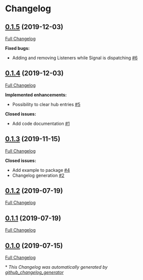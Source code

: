 # Changelog

## [0.1.5](https://github.com/supyrb/signals/tree/0.1.5) (2019-12-03)

[Full Changelog](https://github.com/supyrb/signals/compare/0.1.4...0.1.5)

**Fixed bugs:**

- Adding and removing Listeners while Signal is dispatching [\#6](https://github.com/supyrb/signals/issues/6)

## [0.1.4](https://github.com/supyrb/signals/tree/0.1.4) (2019-12-03)

[Full Changelog](https://github.com/supyrb/signals/compare/0.1.3...0.1.4)

**Implemented enhancements:**

- Possibility to clear hub entries [\#5](https://github.com/supyrb/signals/issues/5)

**Closed issues:**

- Add code documentation [\#1](https://github.com/supyrb/signals/issues/1)

## [0.1.3](https://github.com/supyrb/signals/tree/0.1.3) (2019-11-15)

[Full Changelog](https://github.com/supyrb/signals/compare/0.1.2...0.1.3)

**Closed issues:**

- Add example to package [\#4](https://github.com/supyrb/signals/issues/4)
- Changelog generation [\#2](https://github.com/supyrb/signals/issues/2)

## [0.1.2](https://github.com/supyrb/signals/tree/0.1.2) (2019-07-19)

[Full Changelog](https://github.com/supyrb/signals/compare/0.1.1...0.1.2)

## [0.1.1](https://github.com/supyrb/signals/tree/0.1.1) (2019-07-19)

[Full Changelog](https://github.com/supyrb/signals/compare/0.1.0...0.1.1)

## [0.1.0](https://github.com/supyrb/signals/tree/0.1.0) (2019-07-15)

[Full Changelog](https://github.com/supyrb/signals/compare/4778309839142dd91dbe20871afbe0f1dbb776e9...0.1.0)



\* *This Changelog was automatically generated by [github_changelog_generator](https://github.com/github-changelog-generator/github-changelog-generator)*
